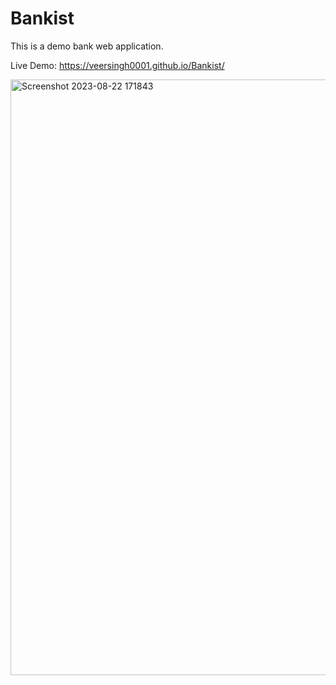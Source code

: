 # Bankist
 This is a demo bank web application.   

 Live Demo:  https://veersingh0001.github.io/Bankist/   

 <img width="953" alt="Screenshot 2023-08-22 171843" src="https://github.com/VeerSingh0001/Bankist/assets/115876530/70dcc667-147b-4664-b421-d70facd080eb">
